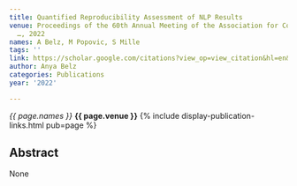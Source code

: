```yaml
---
title: Quantified Reproducibility Assessment of NLP Results
venue: Proceedings of the 60th Annual Meeting of the Association for Computational
  …, 2022
names: A Belz, M Popovic, S Mille
tags: ''
link: https://scholar.google.com/citations?view_op=view_citation&hl=en&user=trwwiW4AAAAJ&pagesize=100&sortby=pubdate&citation_for_view=trwwiW4AAAAJ:5awf1xo2G04C
author: Anya Belz
categories: Publications
year: '2022'

---
```


*{{ page.names }}*
**{{ page.venue }}**
{% include display-publication-links.html pub=page %}
## Abstract

None